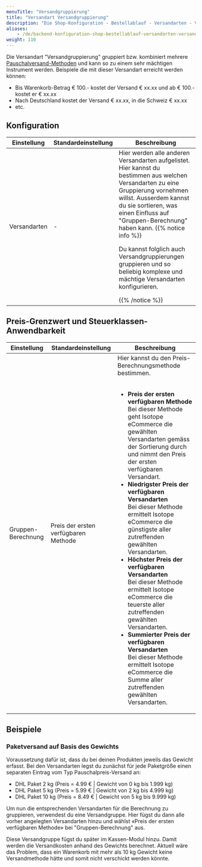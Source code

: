 ```yaml
---
menuTitle: "Versandgruppierung"
title: "Versandart Versandgruppierung"
description: "Die Shop-Konfiguration - Bestellablauf - Versandarten - Versandgruppierung."
aliases:
    - /de/backend-konfiguration-shop-bestellablauf-versandarten-versandgruppierung/
weight: 110    
---
```



Die Versandart "Versandgruppierung" gruppiert bzw. kombiniert mehrere 
[Pauschalversand-Methoden](/de/backend-konfiguration-shop-bestellablauf-versandarten-pauschalversand/) und kann so zu 
einem sehr mächtigen Instrument werden. Beispiele die mit dieser Versandart erreicht werden können:

* Bis Warenkorb-Betrag € 100.- kostet der Versand € xx.xx und ab € 100.- kostet er € xx.xx
* Nach Deutschland kostet der Versand € xx.xx, in die Schweiz € xx.xx
* etc.


## Konfiguration

<table>
	<thead>
		<tr>
			<th>Einstellung</th>
			<th>Standardeinstellung</th>
			<th>Beschreibung</th>
		</tr>
	</thead>
	<tbody>
		<tr>
			<td>Versandarten</td>
			<td>-</td>
			<td>Hier werden alle anderen Versandarten aufgelistet. Hier kannst du bestimmen aus welchen Versandarten zu eine Gruppierung vornehmen willst. Ausserdem kannst du sie sortieren, was einen Einfluss auf "Gruppen-Berechnung" haben kann. {{% notice info %}}<p>Du kannst folglich auch Versandgruppierungen gruppieren und so beliebig komplexe und mächtige Versandarten konfigurieren.</p>{{% /notice %}}</td>
		</tr>
	</tbody>
</table>

## Preis-Grenzwert und Steuerklassen-Anwendbarkeit

<table>
	<thead>
		<tr>
			<th>Einstellung</th>
			<th>Standardeinstellung</th>
			<th>Beschreibung</th>
		</tr>
	</thead>
	<tbody>
		<tr>
			<td>Gruppen-Berechnung</td>
			<td>Preis der ersten verfügbaren Methode</td>
			<td>Hier kannst du den Preis-Berechnungsmethode bestimmen.<br><br>
				<ul>
				<li><strong>Preis der ersten verfügbaren Methode</strong><br>
				Bei dieser Methode geht Isotope eCommerce die gewählten Versandarten gemäss der Sortierung durch und nimmt den Preis der ersten verfügbaren Versandart.</li>
				<li><strong>Niedrigster Preis der verfügbaren Versandarten</strong><br>
				Bei dieser Methode ermittelt Isotope eCommerce die günstigste aller zutreffenden gewählten Versandarten.</li>
				<li><strong>Höchster Preis der verfügbaren Versandarten</strong><br>
				Bei dieser Methode ermittelt Isotope eCommerce die teuerste aller zutreffenden gewählten Versandarten.</li>
				<li><strong>Summierter Preis der verfügbaren Versandarten</strong><br>
				Bei dieser Methode ermittelt Isotope eCommerce die Summe aller zutreffenden gewählten Versandarten.</li>
				</ul>
			</td>
		</tr>
	</tbody>
</table>


## Beispiele

### Paketversand auf Basis des Gewichts

Voraussetzung dafür ist, dass du bei deinen Produkten jeweils das Gewicht erfasst. Bei den Versandarten legst du zunächst für jede Paketgröße einen separaten Eintrag vom Typ Pauschalpreis-Versand an:
- DHL Paket 2 kg (Preis = 4.99 € | Gewicht von 0 kg bis 1.999 kg) 
- DHL Paket 5 kg (Preis = 5.99 € | Gewicht von 2 kg bis 4.999 kg) 
- DHL Paket 10 kg (Preis = 8.49 € | Gewicht von 5 kg bis 9.999 kg)

Um nun die entsprechenden Versandarten für die Berechnung zu gruppieren, verwendest du eine Versandgruppe.
Hier fügst du dann alle vorher angelegten Versandarten hinzu und wählst «Preis der ersten verfügbaren Methode» bei "Gruppen-Berechnung" aus.

Diese Versandgruppe fügst du später im Kassen-Modul hinzu. Damit werden die Versandkosten anhand des Gewichts berechnet. Aktuell wäre das Problem, dass ein Warenkorb mit mehr als 10 kg Gewicht keine Versandmethode hätte und somit nicht verschickt werden könnte.
